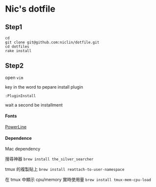 # Nic's dotfile


## Step1

```
cd
git clone git@github.com:niclin/dotfile.git
cd dotfiles
rake install
```

## Step2

open `vim`

key in the word to pepare install plugin

`:PluginInstall`

wait a second be installment

#### Fonts

[PowerLine](https://github.com/supermarin/powerline-fonts)

#### Dependence

Mac dependency

搜尋神器
`brew install the_silver_searcher`

tmux 的複製貼上
`brew install reattach-to-user-namespace`

在 tmux 中顯示 cpu/memory 實時使用量
`brew install tmux-mem-cpu-load`
